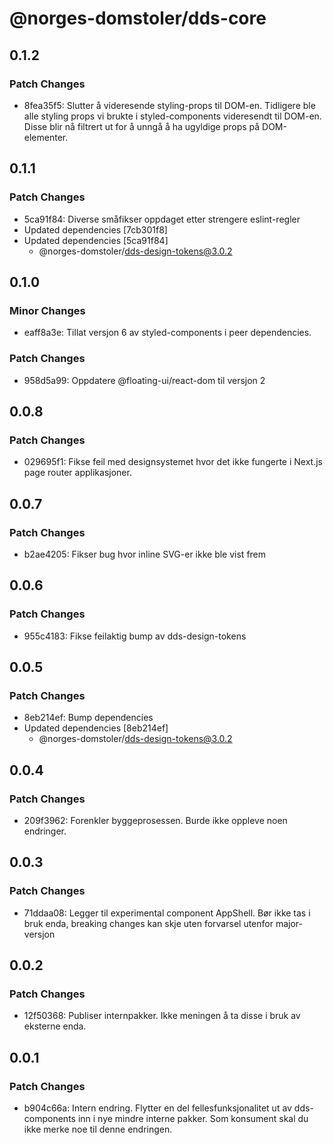 # @norges-domstoler/dds-core

## 0.1.2

### Patch Changes

- 8fea35f5: Slutter å videresende styling-props til DOM-en. Tidligere ble alle styling props vi brukte i styled-components videresendt til DOM-en. Disse blir nå filtrert ut for å unngå å ha ugyldige props på DOM-elementer.

## 0.1.1

### Patch Changes

- 5ca91f84: Diverse småfikser oppdaget etter strengere eslint-regler
- Updated dependencies [7cb301f8]
- Updated dependencies [5ca91f84]
  - @norges-domstoler/dds-design-tokens@3.0.2

## 0.1.0

### Minor Changes

- eaff8a3e: Tillat versjon 6 av styled-components i peer dependencies.

### Patch Changes

- 958d5a99: Oppdatere @floating-ui/react-dom til versjon 2

## 0.0.8

### Patch Changes

- 029695f1: Fikse feil med designsystemet hvor det ikke fungerte i Next.js page router applikasjoner.

## 0.0.7

### Patch Changes

- b2ae4205: Fikser bug hvor inline SVG-er ikke ble vist frem

## 0.0.6

### Patch Changes

- 955c4183: Fikse feilaktig bump av dds-design-tokens

## 0.0.5

### Patch Changes

- 8eb214ef: Bump dependencies
- Updated dependencies [8eb214ef]
  - @norges-domstoler/dds-design-tokens@3.0.2

## 0.0.4

### Patch Changes

- 209f3962: Forenkler byggeprosessen. Burde ikke oppleve noen endringer.

## 0.0.3

### Patch Changes

- 71ddaa08: Legger til experimental component AppShell. Bør ikke tas i bruk enda, breaking changes kan skje uten forvarsel utenfor major-versjon

## 0.0.2

### Patch Changes

- 12f50368: Publiser internpakker. Ikke meningen å ta disse i bruk av eksterne enda.

## 0.0.1

### Patch Changes

- b904c66a: Intern endring.
  Flytter en del fellesfunksjonalitet ut av dds-components inn i nye mindre interne pakker.
  Som konsument skal du ikke merke noe til denne endringen.
